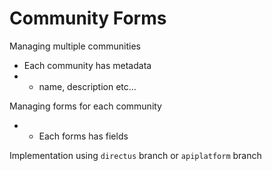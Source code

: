 # Community Forms

Managing multiple communities
- Each community has metadata
- - name, description etc...

Managing forms for each community
- - Each forms has fields 

Implementation using `directus` branch or `apiplatform` branch
